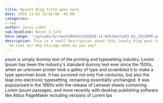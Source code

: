 ```yaml
---
title: Wyzant Blog title goes here
date: 2016-11-03 15:02:00 -05:00
categories:
- seo
author: Jessy Lobel
sub-headline: Bacon 4 lyfe
hero-image: "/uploads/Screen%20Shot%202016-11-03%20at%203.03.15%20PM.png"
description: This is a small description about this lovely blog post Yay woo hoo.
  Go Cubs Go! Hey Chicago what do you say?
---
```


psum is simply dummy text of the printing and typesetting industry. Lorem Ipsum has been the industry's standard dummy text ever since the 1500s, when an unknown printer took a galley of type and scrambled it to make a type specimen book. It has survived not only five centuries, but also the leap into electronic typesetting, remaining essentially unchanged. It was popularised in the 1960s with the release of Letraset sheets containing Lorem Ipsum passages, and more recently with desktop publishing software like Aldus PageMaker including versions of Lorem Ips